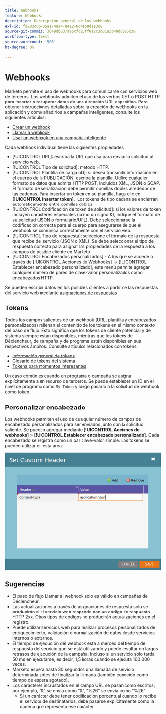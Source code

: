 ```yaml
---
title: Webhooks
feature: Webhooks
description: Descripción general de los webhooks
exl-id: fd283c66-05a1-4aa4-8412-0d41b8d1e3c8
source-git-commit: 3649db037a95cfd20ff0a2c3d81a3b40d0095c39
workflow-type: tm+mt
source-wordcount: '586'
ht-degree: 0%

---
```


# Webhooks

Marketo permite el uso de webhooks para comunicarse con servicios web de terceros. Los webhooks admiten el uso de los verbos GET o POST HTTP para insertar o recuperar datos de una dirección URL específica. Para obtener instrucciones detalladas sobre la creación de webhooks en la aplicación y cómo añadirlos a campañas inteligentes, consulte los siguientes artículos:

- [Crear un webhook](https://experienceleague.adobe.com/es/docs/marketo/using/product-docs/administration/additional-integrations/create-a-webhook)
- [Llamar a webhook](https://experienceleague.adobe.com/es/docs/marketo/using/product-docs/core-marketo-concepts/smart-campaigns/flow-actions/call-webhook)
- [Usar un webhook en una campaña inteligente](https://experienceleague.adobe.com/es/docs/marketo/using/product-docs/core-marketo-concepts/smart-campaigns/flow-actions/use-a-webhook-in-a-smart-campaign)

Cada webhook individual tiene las siguientes propiedades:

- [!UICONTROL URL]: escriba la URL que usa para enviar la solicitud al servicio web.
- [!UICONTROL Tipo de solicitud]: método HTTP.
- [!UICONTROL Plantilla de carga útil]: si desea transmitir información en el cuerpo de la PUBLICACIÓN, escriba la plantilla. Utilice cualquier formato de datos que admita HTTP POST, incluidos XML, JSON o SOAP. El formato de serialización debe permitir comillas dobles alrededor de las cadenas. Para insertar un token en su plantilla, haga clic en **[!UICONTROL Insertar token]**.  Los tokens de tipo cadena se encierran automáticamente entre comillas dobles.
- [!UICONTROL Codificación de token de solicitud]: si los valores de token incluyen caracteres especiales (como un signo &amp;), indique el formato de su solicitud (JSON o formulario/URL). Debe seleccionarse la codificación correcta para el cuerpo para asegurarse de que el webhook se comunica correctamente con el servicio web.
- [!UICONTROL Tipo de respuesta]: seleccione el formato de la respuesta que recibe del servicio (JSON o XML). Se debe seleccionar el tipo de respuesta correcto para asignar las propiedades de la respuesta a los campos de posible cliente en Marketo
- [!UICONTROL Encabezados personalizados] - A los que se accede a través de [!UICONTROL Acciones de Webhooks] -> [!UICONTROL Establecer encabezado personalizado], este menú permite agregar cualquier número de pares de clave-valor personalizados como encabezados HTTP.

Se pueden escribir datos en los posibles clientes a partir de las respuestas del servicio web mediante [asignaciones de respuestas](response-mappings.md)

## Tokens

Todos los campos salientes de un webhook (URL, plantilla y encabezados personalizados) rellenan el contenido de los tokens en el mismo contexto del paso de flujo. Esto significa que los tokens de cliente potencial y de sistema siempre están disponibles, mientras que los tokens de Déclencheur, de campaña y de programa están disponibles en sus respectivos ámbitos. Consulte artículos relacionados con tokens:

- [Información general de tokens](https://experienceleague.adobe.com/es/docs/marketo/using/product-docs/demand-generation/landing-pages/personalizing-landing-pages/tokens-overview)
- [Glosario de tokens del sistema](https://experienceleague.adobe.com/es/docs/marketo/using/product-docs/email-marketing/general/using-tokens/system-tokens-glossary)
- [Tokens para momentos interesantes](https://experienceleague.adobe.com/es/docs/marketo/using/product-docs/marketo-sales-insight/msi-for-salesforce/features/tabs-in-the-msi-panel/interesting-moments/trigger-tokens-for-interesting-moments)

Un caso común es cuando un programa o campaña se asigna explícitamente a un recurso de terceros. Se puede establecer un ID en el nivel de programa como `My Token` y luego pasarlo a la solicitud de webhook como token.

## Personalizar encabezado

Los webhooks permiten el uso de cualquier número de campos de encabezado personalizados para ser enviados junto con la solicitud saliente. Se pueden agregar mediante **[!UICONTROL Acciones de webhooks]** > **[!UICONTROL Establecer encabezado personalizado]**. Cada encabezado se registra como un par clave-valor simple. Los tokens se pueden utilizar en esta área.

![Encabezados personalizados](assets/custom-headers.png)

## Sugerencias

- El paso de flujo Llamar al webhook solo es válido en campañas de Déclencheur.
- Las actualizaciones a través de asignaciones de respuesta solo se producirán si el servicio web responde con un código de respuesta HTTP 2xx. Otros tipos de códigos no producirán actualizaciones en el registro.
- Puede utilizar servicios web para realizar procesos personalizados de enriquecimiento, validación o normalización de datos desde servicios internos o externos.
- El tiempo de ejecución del webhook está a merced del tiempo de respuesta del servicio que se está utilizando y puede resultar en largos retrasos de ejecución de la campaña. Incluso si un servicio solo tarda 50 ms en ejecutarse, es decir, 1,5 horas cuando se ejecuta 100 000 veces.
- Marketo espera hasta 30 segundos una llamada de servicio determinada antes de finalizar la llamada (también conocido como tiempo de espera agotado).
- Los caracteres incrustados en el campo URL se pasan como escritos; por ejemplo, &quot;&amp;&quot; se envía como &quot;&amp;&quot;, &quot;%26&quot; se envía como &quot;%26&quot;
   - Si un carácter debe tener codificación porcentual cuando lo recibe el servidor de destinatarios, debe pasarse explícitamente como la cadena que representa ese carácter
